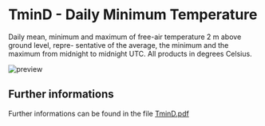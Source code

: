 # TminD - Daily Minimum Temperature

Daily mean, minimum and maximum of free-air temperature 2 m above ground level, repre-
sentative of the average, the minimum and the maximum from midnight to midnight UTC. All 
products in degrees Celsius.

![preview](${base_url}/meteosuisse/Temperature/TminD/TminD.png)

## Further informations
Further informations can be found in the file [TminD.pdf](${base_url}/meteosuisse/Temperature/TminD/TminD.pdf)

